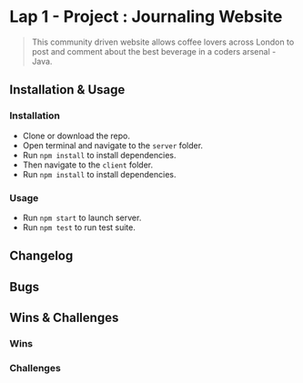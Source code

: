 # Lap 1 - Project : Journaling Website 

> This community driven website allows coffee lovers across London to post and comment about the best beverage in a coders arsenal - Java.

## Installation & Usage

### Installation

* Clone or download the repo.
* Open terminal and navigate to the `server` folder.
* Run `npm install` to install dependencies.
* Then navigate to the `client` folder.
* Run `npm install` to install dependencies.

### Usage

* Run `npm start` to launch server.
* Run `npm test` to run test suite.

## Changelog


## Bugs


## Wins & Challenges

### Wins

### Challenges


